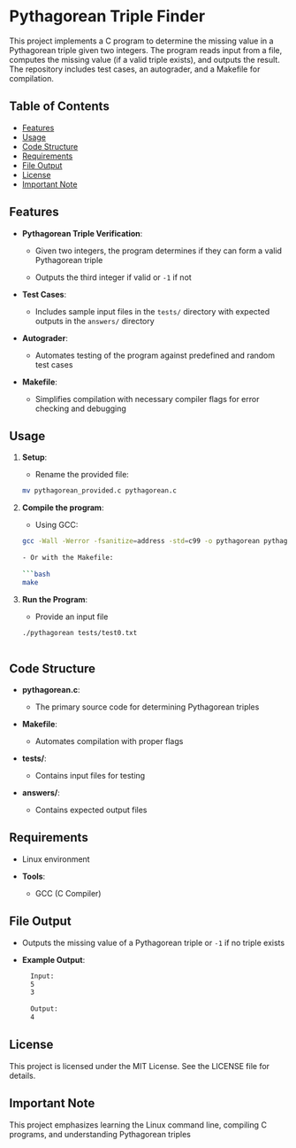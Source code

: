 # Pythagorean Triple Finder

This project implements a C program to determine the missing value in a Pythagorean triple given two integers. The program reads input from a file, computes the missing value (if a valid triple exists), and outputs the result. The repository includes test cases, an autograder, and a Makefile for compilation.


## Table of Contents

- [Features](#features)
- [Usage](#usage)
- [Code Structure](#code-structure)
- [Requirements](#requirements)
- [File Output](#file-output)
- [License](#license)
- [Important Note](#important-note)


## Features

- **Pythagorean Triple Verification**: 

  - Given two integers, the program determines if they can form a valid Pythagorean triple
  
  - Outputs the third integer if valid or `-1` if not
    
- **Test Cases**: 

  - Includes sample input files in the `tests/` directory with expected outputs in the `answers/` directory

- **Autograder**: 

  - Automates testing of the program against predefined and random test cases
    
- **Makefile**: 

  - Simplifies compilation with necessary compiler flags for error checking and debugging
        

## Usage

1. **Setup**:
   
   - Rename the provided file:
   
   ```bash
   mv pythagorean_provided.c pythagorean.c

2. **Compile the program**:
      
   - Using GCC:
     
   ```bash
   gcc -Wall -Werror -fsanitize=address -std=c99 -o pythagorean pythagorean.c -lm
       
   - Or with the Makefile:
      
   ```bash
   make
   
3. **Run the Program**:
   
   - Provide an input file
     
    ```bash
   ./pythagorean tests/test0.txt
     

## Code Structure

- **pythagorean.c**:
  
  - The primary source code for determining Pythagorean triples
    
- **Makefile**:
  
   - Automates compilation with proper flags
     
- **tests/**:
  
   - Contains input files for testing
     
- **answers/**:
  
   - Contains expected output files


## Requirements

- Linux environment
  

- **Tools**: 

  - GCC (C Compiler)
      

## File Output

- Outputs the missing value of a Pythagorean triple or `-1` if no triple exists

- **Example Output**:
  
    ```bash
      Input: 
      5
      3
      
      Output: 
      4

 
## License

This project is licensed under the MIT License. See the LICENSE file for details.


## Important Note

This project emphasizes learning the Linux command line, compiling C programs, and understanding Pythagorean triples
